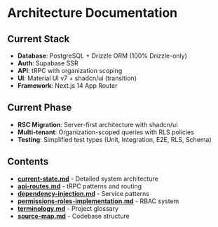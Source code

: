 # Architecture Documentation

## Current Stack

- **Database**: PostgreSQL + Drizzle ORM (100% Drizzle-only)
- **Auth**: Supabase SSR
- **API**: tRPC with organization scoping
- **UI**: Material UI v7 + shadcn/ui (transition)
- **Framework**: Next.js 14 App Router

## Current Phase

- **RSC Migration**: Server-first architecture with shadcn/ui
- **Multi-tenant**: Organization-scoped queries with RLS policies
- **Testing**: Simplified test types (Unit, Integration, E2E, RLS, Schema)

## Contents

- **[current-state.md](./current-state.md)** - Detailed system architecture
- **[api-routes.md](./api-routes.md)** - tRPC patterns and routing
- **[dependency-injection.md](./dependency-injection.md)** - Service patterns
- **[permissions-roles-implementation.md](./permissions-roles-implementation.md)** - RBAC system
- **[terminology.md](./terminology.md)** - Project glossary
- **[source-map.md](./source-map.md)** - Codebase structure
